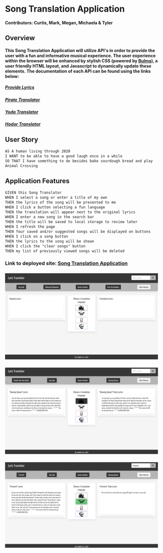 # Song Translation Application

#### Contributors: Curtis, Mark, Megan, Michaela & Tyler

## Overview
#### This Song Translation Application will utilize API's in order to provide the user with a fun and informative musical experience. The user experience within the browser will be enhanced by stylish CSS (powered by [Bulma](https://bulma.io/)), a user friendly HTML layout, and Javascript to dynamically update these elements. The documentation of each API can be found using the links below:

##### [Provide Lyrics](https://developer.musixmatch.com/)
##### [Pirate Translator](https://funtranslations.com/api/pirate)
##### [Yoda Translator](https://funtranslations.com/api/yoda)
##### [Hodor Translator](https://funtranslations.com/api/hodor)

## User Story

```
AS A human living through 2020
I WANT to be able to have a good laugh once in a while
SO THAT I have something to do besides bake sourdough bread and play Animal Crossing
```

## Application Features

```
GIVEN this Song Translator
WHEN I select a song or enter a title of my own
THEN the lyrics of the song will be presented to me
WHEN I click a button selecting a fun language
THEN the translation will appear next to the original lyrics
WHEN I enter a new song in the search bar
THEN the title will be saved to local storage to review later
WHEN I refresh the page
THEN four saved and/or suggested songs will be displayed on buttons
WHEN I click on a song button
THEN the lyrics to the song will be shown
WHEN I click the "clear songs" button
THEN my list of previously viewed songs will be deleted
```
### Link to deployed site: [Song Translation Application](https://curtis-hatter.github.io/Song-Translation-Application/)
### ![Screenshot of Application](./assets/Song-Translation-Application_SS1.jpeg)
### ![Screenshot of Translation Using Song Buttons](./assets/Song-Translation-Application_SS2.jpeg)
### ![Screenshot of Translation Using Search Bar, Translation Error](./assets/Song-Translation-Application_SS3.jpeg)
